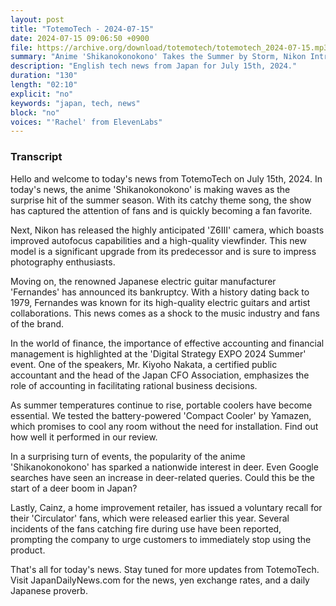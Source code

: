 ```yaml
---
layout: post
title: "TotemoTech - 2024-07-15"
date: 2024-07-15 09:06:50 +0900
file: https://archive.org/download/totemotech/totemotech_2024-07-15.mp3
summary: "Anime 'Shikanokonokono' Takes the Summer by Storm, Nikon Introduces the Powerful 'Z6III', & more…"
description: "English tech news from Japan for July 15th, 2024."
duration: "130"
length: "02:10"
explicit: "no"
keywords: "japan, tech, news"
block: "no"
voices: "'Rachel' from ElevenLabs"
---
```


### Transcript

Hello and welcome to today's news from TotemoTech on July 15th, 2024. In today's news, the anime 'Shikanokonokono' is making waves as the surprise hit of the summer season. With its catchy theme song, the show has captured the attention of fans and is quickly becoming a fan favorite.

Next, Nikon has released the highly anticipated 'Z6III' camera, which boasts improved autofocus capabilities and a high-quality viewfinder. This new model is a significant upgrade from its predecessor and is sure to impress photography enthusiasts.

Moving on, the renowned Japanese electric guitar manufacturer 'Fernandes' has announced its bankruptcy. With a history dating back to 1979, Fernandes was known for its high-quality electric guitars and artist collaborations. This news comes as a shock to the music industry and fans of the brand.

In the world of finance, the importance of effective accounting and financial management is highlighted at the 'Digital Strategy EXPO 2024 Summer' event. One of the speakers, Mr. Kiyoho Nakata, a certified public accountant and the head of the Japan CFO Association, emphasizes the role of accounting in facilitating rational business decisions.

As summer temperatures continue to rise, portable coolers have become essential. We tested the battery-powered 'Compact Cooler' by Yamazen, which promises to cool any room without the need for installation. Find out how well it performed in our review.

In a surprising turn of events, the popularity of the anime 'Shikanokonokono' has sparked a nationwide interest in deer. Even Google searches have seen an increase in deer-related queries. Could this be the start of a deer boom in Japan?

Lastly, Cainz, a home improvement retailer, has issued a voluntary recall for their 'Circulator' fans, which were released earlier this year. Several incidents of the fans catching fire during use have been reported, prompting the company to urge customers to immediately stop using the product.

That's all for today's news. Stay tuned for more updates from TotemoTech.   Visit JapanDailyNews.com for the news, yen exchange rates, and a daily Japanese proverb.
